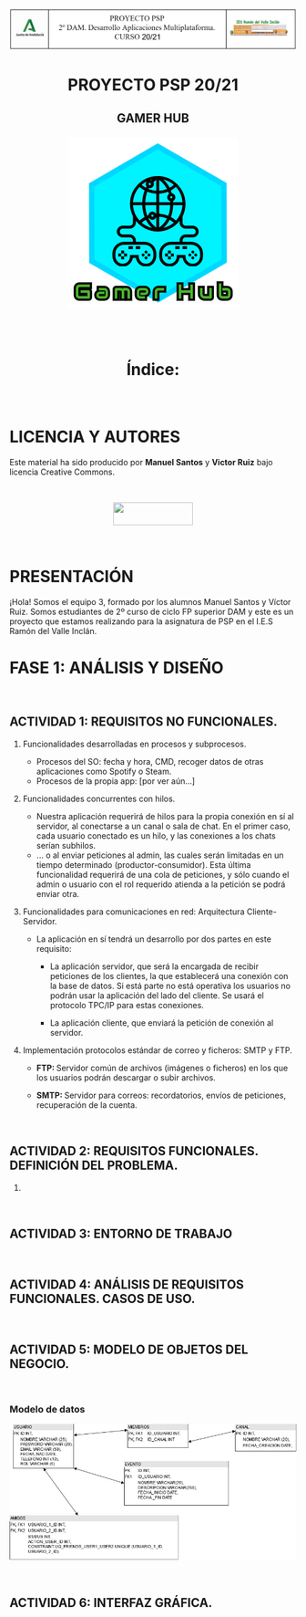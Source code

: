 <p align="center">
<img src="/resources/cabecera.png"/>
</p>

# <p align="center">PROYECTO PSP 20/21</p>

## <p align="center">GAMER HUB</p>

<p align="center">
<img src="/resources/gamerhublogo.png"/>
</p>


<br>
<br>


# <p align="center">Índice:</p>

<br>

# LICENCIA Y AUTORES

Este material ha sido producido por <b>Manuel Santos</b> y <b>Victor Ruiz</b> bajo licencia Creative Commons.  

<br>

<p align="center">
<img src="/resources/LicenciaCC.png" height="40" width="140"/>  
</p>

<br>

# PRESENTACIÓN

¡Hola! Somos el equipo 3, formado por los alumnos Manuel Santos y Víctor Ruiz.
Somos estudiantes de 2º curso de ciclo FP superior DAM y este es un proyecto
que estamos realizando para la asignatura de PSP en el I.E.S Ramón del Valle Inclán.


# FASE 1: ANÁLISIS Y DISEÑO

<br>

## ACTIVIDAD 1: REQUISITOS NO FUNCIONALES.

1. Funcionalidades desarrolladas en procesos y subprocesos.
 
    * Procesos del SO: fecha y hora, CMD, recoger
    datos de otras aplicaciones como Spotify o Steam.
    * Procesos de la propia app: [por ver aún...]
  
2. Funcionalidades concurrentes con hilos.

    * Nuestra aplicación requerirá de hilos para la propia conexión en sí al servidor,
    al conectarse a un canal o sala de chat. En el primer caso, cada usuario conectado es un hilo,
    y las conexiones a los chats serían subhilos.
    * ... o al enviar peticiones al admin, las cuales 
    serán limitadas en un tiempo determinado (productor-consumidor). Esta última funcionalidad
    requerirá de una cola de peticiones, y sólo cuando el admin o usuario con el rol requerido
    atienda a la petición se podrá enviar otra.

3. Funcionalidades para comunicaciones en red: Arquitectura Cliente-Servidor.

    * La aplicación en sí tendrá un desarrollo por dos partes en este requisito:
         
         - La aplicación servidor, que será la encargada de recibir peticiones de los clientes, 
         la que establecerá una conexión con la base de datos. Si está parte no está operativa
         los usuarios no podrán usar la aplicación del lado del cliente. Se usará el protocolo
         TPC/IP para estas conexiones.
         
         - La aplicación cliente, que enviará la petición de conexión al servidor.
    
4. Implementación protocolos estándar de correo y ficheros: SMTP y FTP.

    * <b>FTP: </b>Servidor común de archivos (imágenes o ficheros) en los que los usuarios podrán descargar
    o subir archivos.
    
    * <b>SMTP: </b>Servidor para correos: recordatorios, envíos de peticiones, recuperación de la cuenta.



<br>


## ACTIVIDAD 2: REQUISITOS FUNCIONALES. DEFINICIÓN DEL PROBLEMA.


1. <b> 


<br>


## ACTIVIDAD 3: ENTORNO DE TRABAJO


<br>


## ACTIVIDAD 4: ANÁLISIS DE REQUISITOS FUNCIONALES. CASOS DE USO.


<br> 


## ACTIVIDAD 5: MODELO DE OBJETOS DEL NEGOCIO.


<br>

### Modelo de datos 

<p align="center">
<img src="/resources/modelo_datos_gamerHub.png"/>
</p>



<br>


## ACTIVIDAD 6: INTERFAZ GRÁFICA.
